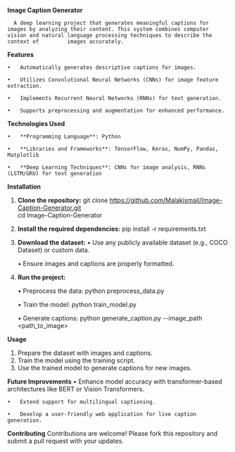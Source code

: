 **Image Caption Generator**

      A deep learning project that generates meaningful captions for images by analyzing their content. This system combines computer vision and natural language processing techniques to describe the context of         images accurately.



**Features**

    •	Automatically generates descriptive captions for images.
  
    •	Utilizes Convolutional Neural Networks (CNNs) for image feature extraction.
  
    •	Implements Recurrent Neural Networks (RNNs) for text generation.
  
    •	Supports preprocessing and augmentation for enhanced performance.



**Technologies Used**

    •	**Programming Language**: Python
  
    •	**Libraries and Frameworks**: TensorFlow, Keras, NumPy, Pandas, Matplotlib
  
    •	**Deep Learning Techniques**: CNNs for image analysis, RNNs (LSTM/GRU) for text generation



**Installation**
  1. **Clone the repository:**
       git clone https://github.com/Malakismail/Image-Caption-Generator.git  
       cd Image-Caption-Generator  

  2. **Install the required dependencies:**
       pip install -r requirements.txt  

  3. **Download the dataset:**
       •	Use any publicly available dataset (e.g., COCO Dataset) or custom data.
     
       •	Ensure images and captions are properly formatted.

  5. **Run the project:**
     
       •	Preprocess the data:
           python preprocess_data.py  

       •	Train the model:
           python train_model.py  

       •	Generate captions:
          python generate_caption.py --image_path <path_to_image>  



**Usage**
  1. Prepare the dataset with images and captions.
  2. Train the model using the training script.
  3. Use the trained model to generate captions for new images.



**Future Improvements**
    •	Enhance model accuracy with transformer-based architectures like BERT or Vision Transformers.
  
    •	Extend support for multilingual captioning.
  
    •	Develop a user-friendly web application for live caption generation.



**Contributing**
    Contributions are welcome! Please fork this repository and submit a pull request with your updates.



